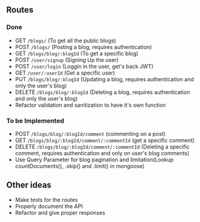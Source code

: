 ## Routes

### Done

- GET `/blogs/` (To get all the public blogs)
- POST `/blogs/` (Posting a blog, requires authentication)
- GET `/blogs/blog/:blogId` (To get a specific blog)
- POST `/user/signup` (Signing Up the user)
- POST `/user/login` (Loggin in the user, get's back JWT)
- GET `/user/:userId` (Get a specific user)
- PUT `/blogs/blog/:blogId` (Updating a blog, requires authentication and only the user's blog)
- DELETE `/blogs/blog/:blogId` (Deleting a blog, requires authentication and only the user's blog)
- Refactor validation and sanitization to have it's own function

### To be Implemented

- POST `/blogs/blog/:blogId/comment` (commenting on a post)
- GET `/blogs/blog/:blogId/comment/:commentId` (get a specific comment)
- DELETE `/blogs/blog/:blogId/comment/:commentId` (Deleting a specific comment, requires authentication and only on user's blog comments)
- Use Query Parameter for blog pagination and limitation(Lookup countDocuments(), .skip() and .limit() in mongoose)

## Other ideas

- Make tests for the routes
- Properly document the API
- Refactor and give proper responses

